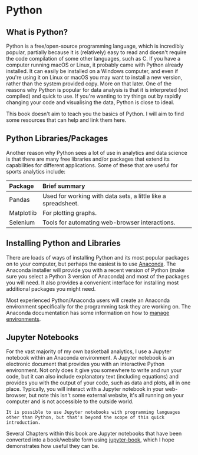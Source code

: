 # Python

## What is Python?

Python is a free/open-source programming language, which is incredibly popular, partially because it is (relatively) easy to read and doesn't require the code compilation of some other languages, such as C. If you have 
a computer running macOS or Linux, it probably came with Python already installed. It can easily be installed on a Windows computer, and even if you're using it on Linux or macOS you may want to install a new version, rather than the system provided copy. More on that later. One of the reasons why Python is popular for data analysis is that it is interpreted (not compiled) and quick to use. If you're wanting to try things out by rapidly changing your code and visualising the data, Python is close to ideal.

This book doesn't aim to teach you the basics of Python. I will aim to find some resources that can help and link them here.

## Python Libraries/Packages

Another reason why Python sees a lot of use in analytics and data science is that there are many free libraries and/or packages that extend its capabilities for different applications. Some of these that are useful for sports analytics include:

| Package    | Brief summary                                                 |
|:-----------|:--------------------------------------------------------------|
| Pandas     | Used for working with data sets, a little like a spreadsheet. |
| Matplotlib | For plotting graphs.                                          |
| Selenium   | Tools for automating web-browser interactions.                |

## Installing Python and Libraries

There are loads of ways of installing Python and its most popular packages on to your computer, but perhaps the easiest is to use [Anaconda](https://anaconda.org). The Anaconda installer will provide you with a recent version of Python (make sure you select a Python 3 version of Anaconda) and most of the packages you will need. It also provides a convenient interface for installing most additional packages you might need.

Most experienced Python/Anaconda users will create an Anaconda environment specifically for the programming task they are working on. The Anaconda documentation has some information on how to [manage environments](https://docs.anaconda.com/navigator/tutorials/manage-environments/).

## Jupyter Notebooks

For the vast majority of my own basketball analytics, I use a Jupyter notebook within an Anaconda environment. A Jupyter notebook is an electronic document that provides you with an interactive Python environment. Not only does it give you somewhere to write and run your code, but it can also include explanatory text (including equations) and provides you with the output of your code, such as data and plots, all in one place. Typically, you will interact with a Jupyter notebook in your web-browser, but note this isn't some external website, it's all running on your computer and is not accessible to the outside world.

```{note}
It is possible to use Jupyter notebooks with programming languages other than Python, but that's beyond the scope of this quick introduction.
```

Several Chapters within this book are Jupyter notebooks that have been converted into a book/website form using [jupyter-book](https://jupyterbook.org/en/stable/intro.html), which I hope demonstrates how useful they can be.